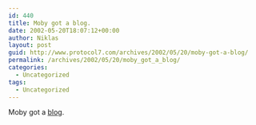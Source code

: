 ```yaml
---
id: 440
title: Moby got a blog.
date: 2002-05-20T18:07:12+00:00
author: Niklas
layout: post
guid: http://www.protocol7.com/archives/2002/05/20/moby-got-a-blog/
permalink: /archives/2002/05/20/moby_got_a_blog/
categories:
  - Uncategorized
tags:
  - Uncategorized
---
```

<div class='microid-af1b5b25bdff394646bfcecc02809ffebc8a1dd5'>
  <p>
    Moby got a <a href="http://www.moby.com/cms/viewalldiary.asp">blog</a>.
  </p>
</div>